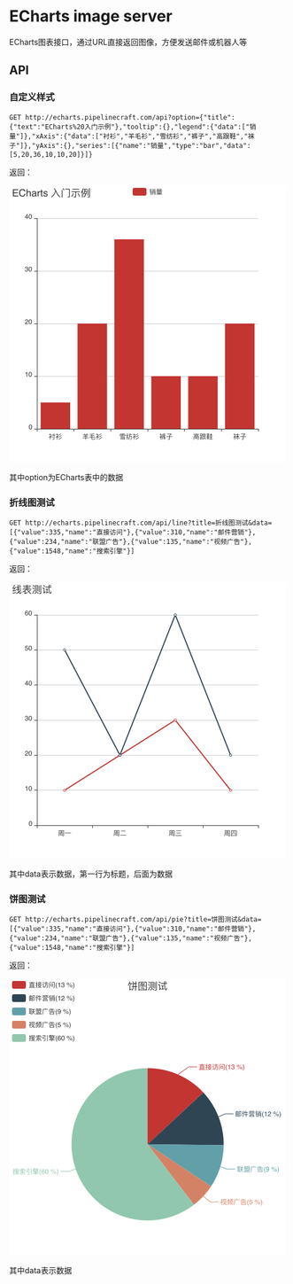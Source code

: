 # ECharts image server

ECharts图表接口，通过URL直接返回图像，方便发送邮件或机器人等

## API

### 自定义样式
```
GET http://echarts.pipelinecraft.com/api?option={"title":{"text":"ECharts%20入门示例"},"tooltip":{},"legend":{"data":["销量"]},"xAxis":{"data":["衬衫","羊毛衫","雪纺衫","裤子","高跟鞋","袜子"]},"yAxis":{},"series":[{"name":"销量","type":"bar","data":[5,20,36,10,10,20]}]}
```
返回：

![](./public/api.png)

其中option为ECharts表中的数据

### 折线图测试
```
GET http://echarts.pipelinecraft.com/api/line?title=折线图测试&data=[{"value":335,"name":"直接访问"},{"value":310,"name":"邮件营销"},{"value":234,"name":"联盟广告"},{"value":135,"name":"视频广告"},{"value":1548,"name":"搜索引擎"}]
```
返回：

![](./public/line.png)

其中data表示数据，第一行为标题，后面为数据


### 饼图测试
```
GET http://echarts.pipelinecraft.com/api/pie?title=饼图测试&data=[{"value":335,"name":"直接访问"},{"value":310,"name":"邮件营销"},{"value":234,"name":"联盟广告"},{"value":135,"name":"视频广告"},{"value":1548,"name":"搜索引擎"}]
```
返回：

![](./public/pie.png)

其中data表示数据